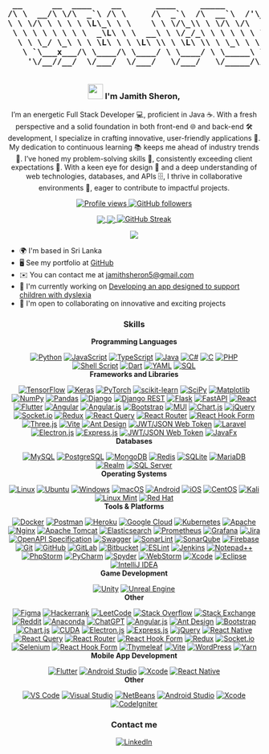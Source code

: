 <h3 align="center">

<pre> 
 __      __  ____    __       ____     _____            ____      
/\ \  __/\ \/\  _`\ /\ \     /\  _`\  /\  __`\  /'\_/`\/\  _`\    
\ \ \/\ \ \ \ \ \L\_\ \ \    \ \ \/\_\\ \ \/\ \/\      \ \ \L\_\  
 \ \ \ \ \ \ \ \  _\L\ \ \  __\ \ \/_/_\ \ \ \ \ \ \__\ \ \  _\L  
  \ \ \_/ \_\ \ \ \L\ \ \ \L\ \\ \ \L\ \\ \ \_\ \ \ \_/\ \ \ \L\ \
   \ `\___x___/\ \____/\ \____/ \ \____/ \ \_____\ \_\\ \_\ \____/
    '\/__//__/  \/___/  \/___/   \/___/   \/_____/\/_/ \/_/\/___/ 
 
</pre>

<img src="https://user-images.githubusercontent.com/18350557/176309783-0785949b-9127-417c-8b55-ab5a4333674e.gif" width="30"/>                                                           
   I'm Jamith Sheron,
</h3>

<p align="center">
 I’m an energetic Full Stack Developer 💻, proficient in Java ☕. With a fresh perspective and a solid foundation in both front-end 🌐 and back-end 🛠️ development, I specialize in crafting innovative, user-friendly applications 📱. My dedication to continuous learning 📚 keeps me ahead of industry trends 🚀. I’ve honed my problem-solving skills 🧠, consistently exceeding client expectations 🌟. With a keen eye for design 🎨 and a deep understanding of web technologies, databases, and APIs 🗄️, I thrive in collaborative environments 🤝, eager to contribute to impactful projects.
</p>

<p align="center">
  <a href="https://www.github.com/sheronfdo" target="_blank" rel="noreferrer">
    <img src="https://img.shields.io/github/followers/sheronfdo?label=Profile%20views&style=for-the-badge&color=0891b2&labelColor=1c1917" alt="Profile views" />
  </a>
  <a href="https://www.github.com/sheronfdo" target="_blank" rel="noreferrer">
    <img src="https://img.shields.io/github/followers/sheronfdo?logo=github&style=for-the-badge&color=0891b2&labelColor=1c1917" alt="GitHub followers" />
  </a>
</p>

<p align="center">
  <a href="https://github.com/sheronfdo" target="_blank">
    <img src="https://github-readme-streak-stats.herokuapp.com/?user=sheronfdo&theme=radical&hide_border=true" style="vertical-align: middle; background: transparent;"/>
  </a>
  <a href="https://github.com/sheronfdo" target="_blank">
    <img src="https://github-readme-stats.vercel.app/api?username=sheronfdo&theme=radical&show_icons=true&hide_border=true&count_private=true" style="vertical-align: middle; background: transparent;"/>
  </a>
 <a href="https://git.io/streak-stats"><img src="https://github-readme-streak-stats.herokuapp.com?user=sheronfdo&theme=radical&hide_border=true" alt="GitHub Streak" /></a>
</p>
<p align="center">
  <a href="https://github.com/sheronfdo" target="_blank">
    <img src="https://github-readme-stats.vercel.app/api/top-langs/?username=sheronfdo&theme=radical&show_icons=true&hide_border=true&layout=compact" style="vertical-align: middle; background: transparent;"/>
  </a>
</p>

<ul>
  <li>🌍 I'm based in Sri Lanka</li>
  <li>🖥️ See my portfolio at <a href="http://github.com/sheronfdo" target="_blank" rel="noreferrer">GitHub</a></li>
  <li>✉️ You can contact me at <a href="mailto:sheron@example.com">jamithsheron5@gmail.com</a></li>
  <li>🚀 I'm currently working on <a href="http://github.com/sheronfdo" target="_blank" rel="noreferrer">Developing an app designed to support children with dyslexia</a></li>
  <li>🤝 I'm open to collaborating on innovative and exciting projects</li>
</ul>

<h3 align="center">Skills</h3>

<div align="center" style="text-align: center;">

  <strong>Programming Languages</strong><br/>
  
<a href="#"><img src="https://img.shields.io/badge/Python-%233776AB.svg?style=flat-square&logo=python&logoColor=white" alt="Python"></a>
<a href="#"><img src="https://img.shields.io/badge/JavaScript-%23323330.svg?style=flat-square&logo=javascript&logoColor=F7DF1E" alt="JavaScript"></a>
<a href="#"><img src="https://img.shields.io/badge/TypeScript-%232B7A57.svg?style=flat-square&logo=typescript&logoColor=white" alt="TypeScript"></a>
<a href="#"><img src="https://img.shields.io/badge/Java-%23F7DF1E.svg?style=flat-square&logo=java&logoColor=white" alt="Java"></a>
<a href="#"><img src="https://img.shields.io/badge/C%23-%23239120.svg?style=flat-square&logo=csharp&logoColor=white" alt="C#"></a>
<a href="#"><img src="https://img.shields.io/badge/C-%2300599C.svg?style=flat-square&logo=c&logoColor=white" alt="C"></a>
<a href="#"><img src="https://img.shields.io/badge/PHP-%23777BB4.svg?style=flat-square&logo=php&logoColor=white" alt="PHP"></a>
<a href="#"><img src="https://img.shields.io/badge/Shell_Script-%23121011.svg?style=flat-square&logo=gnu-bash&logoColor=white" alt="Shell Script"></a>
<a href="#"><img src="https://img.shields.io/badge/Dart-%230175C2.svg?style=flat-square&logo=dart&logoColor=white" alt="Dart"></a>
<a href="#"><img src="https://img.shields.io/badge/YAML-%2300C0B0.svg?style=flat-square&logo=yaml&logoColor=white" alt="YAML"></a>
<a href="#"><img src="https://img.shields.io/badge/SQL-%234F5B93.svg?style=flat-square&logo=sqlite&logoColor=white" alt="SQL"></a>
<br/>
  <strong>Frameworks and Libraries</strong><br/>
 
<a href="#"><img src="https://img.shields.io/badge/TensorFlow-%23FF6F00.svg?style=flat-square&logo=tensorflow&logoColor=white" alt="TensorFlow"></a>
<a href="#"><img src="https://img.shields.io/badge/Keras-%23D00000.svg?style=flat-square&logo=keras&logoColor=white" alt="Keras"></a>
<a href="#"><img src="https://img.shields.io/badge/PyTorch-%23EE4C2C.svg?style=flat-square&logo=pytorch&logoColor=white" alt="PyTorch"></a>
<a href="#"><img src="https://img.shields.io/badge/scikit--learn-%23F7931E.svg?style=flat-square&logo=scikit-learn&logoColor=white" alt="scikit-learn"></a>
<a href="#"><img src="https://img.shields.io/badge/SciPy-%230C6B3F.svg?style=flat-square&logo=scipy&logoColor=white" alt="SciPy"></a>
<a href="#"><img src="https://img.shields.io/badge/Matplotlib-%230C4A4A.svg?style=flat-square&logo=matplotlib&logoColor=white" alt="Matplotlib"></a>
<a href="#"><img src="https://img.shields.io/badge/NumPy-%234F5B93.svg?style=flat-square&logo=numpy&logoColor=white" alt="NumPy"></a>
<a href="#"><img src="https://img.shields.io/badge/Pandas-%23150458.svg?style=flat-square&logo=pandas&logoColor=white" alt="Pandas"></a>
<a href="#"><img src="https://img.shields.io/badge/Django-%23092D2C.svg?style=flat-square&logo=django&logoColor=white" alt="Django"></a>
<a href="#"><img src="https://img.shields.io/badge/DjangoREST-%23092D2C.svg?style=flat-square&logo=django&logoColor=white" alt="Django REST"></a>
<a href="#"><img src="https://img.shields.io/badge/Flask-%23000000.svg?style=flat-square&logo=flask&logoColor=white" alt="Flask"></a>
<a href="#"><img src="https://img.shields.io/badge/FastAPI-%233E8DB2.svg?style=flat-square&logo=fastapi&logoColor=white" alt="FastAPI"></a>
<a href="#"><img src="https://img.shields.io/badge/React-%23282C34.svg?style=flat-square&logo=react&logoColor=61DAFB" alt="React"></a>
<a href="#"><img src="https://img.shields.io/badge/Flutter-%23025682.svg?style=flat-square&logo=flutter&logoColor=white" alt="Flutter"></a>
<a href="#"><img src="https://img.shields.io/badge/Angular-%231B75BC.svg?style=flat-square&logo=angular&logoColor=white" alt="Angular"></a>
<a href="#"><img src="https://img.shields.io/badge/Angular.js-%231B75BC.svg?style=flat-square&logo=angular&logoColor=white" alt="Angular.js"></a>
<a href="#"><img src="https://img.shields.io/badge/Bootstrap-%23563D7C.svg?style=flat-square&logo=bootstrap&logoColor=white" alt="Bootstrap"></a>
<a href="#"><img src="https://img.shields.io/badge/MUI-%230081CB.svg?style=flat-square&logo=mui&logoColor=white" alt="MUI"></a>
<a href="#"><img src="https://img.shields.io/badge/Chart.js-%2368A063.svg?style=flat-square&logo=chartjs&logoColor=white" alt="Chart.js"></a>
<a href="#"><img src="https://img.shields.io/badge/jQuery-%230769AD.svg?style=flat-square&logo=jquery&logoColor=white" alt="jQuery"></a>
<a href="#"><img src="https://img.shields.io/badge/Socket.io-%2339AEFF.svg?style=flat-square&logo=socket.io&logoColor=white" alt="Socket.io"></a>
<a href="#"><img src="https://img.shields.io/badge/Redux-%23593D88.svg?style=flat-square&logo=redux&logoColor=white" alt="Redux"></a>
<a href="#"><img src="https://img.shields.io/badge/React_Query-%235B1F4C.svg?style=flat-square&logo=react-query&logoColor=white" alt="React Query"></a>
<a href="#"><img src="https://img.shields.io/badge/React_Router-%23282C34.svg?style=flat-square&logo=react-router&logoColor=white" alt="React Router"></a>
<a href="#"><img src="https://img.shields.io/badge/React_Hook_Form-%233F51B5.svg?style=flat-square&logo=react-hook-form&logoColor=white" alt="React Hook Form"></a>
<a href="#"><img src="https://img.shields.io/badge/Three.js-%23000000.svg?style=flat-square&logo=three.js&logoColor=white" alt="Three.js"></a>
<a href="#"><img src="https://img.shields.io/badge/Vite-%2360DAFB.svg?style=flat-square&logo=vite&logoColor=white" alt="Vite"></a>
<a href="#"><img src="https://img.shields.io/badge/Ant_Design-%235B5B5B.svg?style=flat-square&logo=ant-design&logoColor=white" alt="Ant Design"></a>
<a href="#"><img src="https://img.shields.io/badge/JWT/JSON_Web_Token-%232F4F4F.svg?style=flat-square&logo=json-web-tokens&logoColor=white" alt="JWT/JSON Web Token"></a>
<a href="#"><img src="https://img.shields.io/badge/Laravel-%23FF2D20.svg?style=flat-square&logo=laravel&logoColor=white" alt="Laravel"></a>
<a href="#"><img src="https://img.shields.io/badge/Electron.js-%23223B2F.svg?style=flat-square&logo=electron&logoColor=white" alt="Electron.js"></a>
<a href="#"><img src="https://img.shields.io/badge/Express.js-%23000000.svg?style=flat-square&logo=express&logoColor=white" alt="Express.js"></a>
<a href="#"><img src="https://img.shields.io/badge/JWT/JSON_Web_Token-%232F4F4F.svg?style=flat-square&logo=json-web-tokens&logoColor=white" alt="JWT/JSON Web Token"></a>
<a href="#"><img src="https://img.shields.io/badge/JavaFx-%23623E7A.svg?style=flat-square&logo=openjdk&logoColor=white" alt="JavaFx"></a>
<br/>
  <strong>Databases</strong><br/>

<a href="#"><img src="https://img.shields.io/badge/MySQL-%234F5B93.svg?style=flat-square&logo=mysql&logoColor=white" alt="MySQL"></a>
<a href="#"><img src="https://img.shields.io/badge/PostgreSQL-%233C4F6C.svg?style=flat-square&logo=postgresql&logoColor=white" alt="PostgreSQL"></a>
<a href="#"><img src="https://img.shields.io/badge/MongoDB-%2347A248.svg?style=flat-square&logo=mongodb&logoColor=white" alt="MongoDB"></a>
<a href="#"><img src="https://img.shields.io/badge/Redis-%23D82C20.svg?style=flat-square&logo=redis&logoColor=white" alt="Redis"></a>
<a href="#"><img src="https://img.shields.io/badge/SQLite-%2307402A.svg?style=flat-square&logo=sqlite&logoColor=white" alt="SQLite"></a>
<a href="#"><img src="https://img.shields.io/badge/MariaDB-%234F5B93.svg?style=flat-square&logo=mariadb&logoColor=white" alt="MariaDB"></a>
<a href="#"><img src="https://img.shields.io/badge/Realm-%235D8C7B.svg?style=flat-square&logo=realm&logoColor=white" alt="Realm"></a>
<a href="#"><img src="https://img.shields.io/badge/SQL_Server-%23CC2927.svg?style=flat-square&logo=microsoft-sql-server&logoColor=white" alt="SQL Server"></a>
<br/>
  <strong>Operating Systems</strong><br/>
  
<a href="#"><img src="https://img.shields.io/badge/Linux-%23FCC624.svg?style=flat-square&logo=linux&logoColor=black" alt="Linux"></a>
<a href="#"><img src="https://img.shields.io/badge/Ubuntu-%23E95420.svg?style=flat-square&logo=ubuntu&logoColor=white" alt="Ubuntu"></a>
<a href="#"><img src="https://img.shields.io/badge/Windows-%230078D6.svg?style=flat-square&logo=windows&logoColor=white" alt="Windows"></a>
<a href="#"><img src="https://img.shields.io/badge/macOS-%23000000.svg?style=flat-square&logo=apple&logoColor=white" alt="macOS"></a>
<a href="#"><img src="https://img.shields.io/badge/Android-%233DDC84.svg?style=flat-square&logo=android&logoColor=white" alt="Android"></a>
<a href="#"><img src="https://img.shields.io/badge/iOS-%23000000.svg?style=flat-square&logo=ios&logoColor=white" alt="iOS"></a>
<a href="#"><img src="https://img.shields.io/badge/CentOS-%23F7F7F7.svg?style=flat-square&logo=centos&logoColor=white" alt="CentOS"></a>
<a href="#"><img src="https://img.shields.io/badge/Kali-%23120A8F.svg?style=flat-square&logo=kali-linux&logoColor=white" alt="Kali"></a>
<a href="#"><img src="https://img.shields.io/badge/Linux_Mint-%2363D18E.svg?style=flat-square&logo=linux-mint&logoColor=white" alt="Linux Mint"></a>
<a href="#"><img src="https://img.shields.io/badge/Red_Hat-%23DA0000.svg?style=flat-square&logo=redhat&logoColor=white" alt="Red Hat"></a>
<br/>
  <strong>Tools & Platforms</strong><br/>
  
<a href="#"><img src="https://img.shields.io/badge/Docker-%232496ED.svg?style=flat-square&logo=docker&logoColor=white" alt="Docker"></a>
<a href="#"><img src="https://img.shields.io/badge/Postman-%23FF6C37.svg?style=flat-square&logo=postman&logoColor=white" alt="Postman"></a>
<a href="#"><img src="https://img.shields.io/badge/Heroku-%23430098.svg?style=flat-square&logo=heroku&logoColor=white" alt="Heroku"></a>
<a href="#"><img src="https://img.shields.io/badge/Google_Cloud-%234285F4.svg?style=flat-square&logo=google-cloud&logoColor=white" alt="Google Cloud"></a>
<a href="#"><img src="https://img.shields.io/badge/Kubernetes-%233C3C3C.svg?style=flat-square&logo=kubernetes&logoColor=white" alt="Kubernetes"></a>
<a href="#"><img src="https://img.shields.io/badge/Apache-%23D22139.svg?style=flat-square&logo=apache&logoColor=white" alt="Apache"></a>
<a href="#"><img src="https://img.shields.io/badge/Nginx-%23009639.svg?style=flat-square&logo=nginx&logoColor=white" alt="Nginx"></a>
<a href="#"><img src="https://img.shields.io/badge/Apache_Tomcat-%23F8DC75.svg?style=flat-square&logo=apache-tomcat&logoColor=white" alt="Apache Tomcat"></a>
<a href="#"><img src="https://img.shields.io/badge/Elasticsearch-%2300B2A9.svg?style=flat-square&logo=elasticsearch&logoColor=white" alt="Elasticsearch"></a>
<a href="#"><img src="https://img.shields.io/badge/Prometheus-%23E6522C.svg?style=flat-square&logo=prometheus&logoColor=white" alt="Prometheus"></a>
<a href="#"><img src="https://img.shields.io/badge/Grafana-%23F46800.svg?style=flat-square&logo=grafana&logoColor=white" alt="Grafana"></a>
<a href="#"><img src="https://img.shields.io/badge/Jira-%2300058F.svg?style=flat-square&logo=jira&logoColor=white" alt="Jira"></a>
<a href="#"><img src="https://img.shields.io/badge/OpenAPI_Specification-%232C2E2A.svg?style=flat-square&logo=openapi&logoColor=white" alt="OpenAPI Specification"></a>
<a href="#"><img src="https://img.shields.io/badge/Swagger-%2385B8C4.svg?style=flat-square&logo=swagger&logoColor=white" alt="Swagger"></a>
<a href="#"><img src="https://img.shields.io/badge/SonarLint-%23F7C59F.svg?style=flat-square&logo=sonarlint&logoColor=white" alt="SonarLint"></a>
<a href="#"><img src="https://img.shields.io/badge/SonarQube-%23F8C100.svg?style=flat-square&logo=sonarqube&logoColor=white" alt="SonarQube"></a>
<a href="#"><img src="https://img.shields.io/badge/Firebase-%23FFCA28.svg?style=flat-square&logo=firebase&logoColor=white" alt="Firebase"></a>
<a href="#"><img src="https://img.shields.io/badge/Git-%23F05032.svg?style=flat-square&logo=git&logoColor=white" alt="Git"></a>
<a href="#"><img src="https://img.shields.io/badge/GitHub-%23121011.svg?style=flat-square&logo=github&logoColor=white" alt="GitHub"></a>
<a href="#"><img src="https://img.shields.io/badge/GitLab-%23181717.svg?style=flat-square&logo=gitlab&logoColor=white" alt="GitLab"></a>
<a href="#"><img src="https://img.shields.io/badge/Bitbucket-%23005C8C.svg?style=flat-square&logo=bitbucket&logoColor=white" alt="Bitbucket"></a>
<a href="#"><img src="https://img.shields.io/badge/ESLint-%234B32C3.svg?style=flat-square&logo=eslint&logoColor=white" alt="ESLint"></a>
<a href="#"><img src="https://img.shields.io/badge/Jenkins-%23D24939.svg?style=flat-square&logo=jenkins&logoColor=white" alt="Jenkins"></a>
<a href="#"><img src="https://img.shields.io/badge/Notepad++-%235A8F00.svg?style=flat-square&logo=notepad-plus-plus&logoColor=white" alt="Notepad++"></a>
<a href="#"><img src="https://img.shields.io/badge/PhpStorm-%232C3E50.svg?style=flat-square&logo=phpstorm&logoColor=white" alt="PhpStorm"></a>
<a href="#"><img src="https://img.shields.io/badge/PyCharm-%233C6B72.svg?style=flat-square&logo=pycharm&logoColor=white" alt="PyCharm"></a>
<a href="#"><img src="https://img.shields.io/badge/Spyder-%235A9B7D.svg?style=flat-square&logo=spyder&logoColor=white" alt="Spyder"></a>
<a href="#"><img src="https://img.shields.io/badge/WebStorm-%231C1C1C.svg?style=flat-square&logo=webstorm&logoColor=white" alt="WebStorm"></a>
<a href="#"><img src="https://img.shields.io/badge/Xcode-%23000000.svg?style=flat-square&logo=xcode&logoColor=white" alt="Xcode"></a>
<a href="#"><img src="https://img.shields.io/badge/Eclipse-%234C2250.svg?style=flat-square&logo=eclipse&logoColor=white" alt="Eclipse"></a>
<a href="#"><img src="https://img.shields.io/badge/IntelliJ_IDEA-%23000000.svg?style=flat-square&logo=intellij-idea&logoColor=white" alt="IntelliJ IDEA"></a>
<br/>
  <strong>Game Development</strong><br/>

<a href="#"><img src="https://img.shields.io/badge/Unity-%23000000.svg?style=flat-square&logo=unity&logoColor=white" alt="Unity"></a>
<a href="#"><img src="https://img.shields.io/badge/Unreal_Engine-%234C2C2C.svg?style=flat-square&logo=unreal-engine&logoColor=white" alt="Unreal Engine"></a>
<br/>
  <strong>Other</strong><br/>

<a href="#"><img src="https://img.shields.io/badge/Figma-%23324B6F.svg?style=flat-square&logo=figma&logoColor=white" alt="Figma"></a>
<a href="#"><img src="https://img.shields.io/badge/Hackerrank-%2337465A.svg?style=flat-square&logo=hackerrank&logoColor=white" alt="Hackerrank"></a>
<a href="#"><img src="https://img.shields.io/badge/LeetCode-%2306C6C0.svg?style=flat-square&logo=leet-code&logoColor=white" alt="LeetCode"></a>
<a href="#"><img src="https://img.shields.io/badge/Stack_Overflow-%23F48024.svg?style=flat-square&logo=stack-overflow&logoColor=white" alt="Stack Overflow"></a>
<a href="#"><img src="https://img.shields.io/badge/Stack_Exchange-%236D7A8F.svg?style=flat-square&logo=stack-exchange&logoColor=white" alt="Stack Exchange"></a>
<a href="#"><img src="https://img.shields.io/badge/Reddit-%23FF5700.svg?style=flat-square&logo=reddit&logoColor=white" alt="Reddit"></a>
<a href="#"><img src="https://img.shields.io/badge/Anaconda-%23244C77.svg?style=flat-square&logo=anaconda&logoColor=white" alt="Anaconda"></a>
<a href="#"><img src="https://img.shields.io/badge/ChatGPT-%23121011.svg?style=flat-square&logo=openai&logoColor=white" alt="ChatGPT"></a>
<a href="#"><img src="https://img.shields.io/badge/Angular.js-%236DB33F.svg?style=flat-square&logo=angularjs&logoColor=white" alt="Angular.js"></a>
<a href="#"><img src="https://img.shields.io/badge/Ant_Design-%230F4C8A.svg?style=flat-square&logo=ant-design&logoColor=white" alt="Ant Design"></a>
<a href="#"><img src="https://img.shields.io/badge/Bootstrap-%236C75D0.svg?style=flat-square&logo=bootstrap&logoColor=white" alt="Bootstrap"></a>
<a href="#"><img src="https://img.shields.io/badge/Chart.js-%23FF6384.svg?style=flat-square&logo=chart-dot-js&logoColor=white" alt="Chart.js"></a>
<a href="#"><img src="https://img.shields.io/badge/CUDA-%23FF6F00.svg?style=flat-square&logo=nvidia&logoColor=white" alt="CUDA"></a>
<a href="#"><img src="https://img.shields.io/badge/Electron.js-%235D3A3A.svg?style=flat-square&logo=electron&logoColor=white" alt="Electron.js"></a>
<a href="#"><img src="https://img.shields.io/badge/Express.js-%23404D59.svg?style=flat-square&logo=express&logoColor=white" alt="Express.js"></a>
<a href="#"><img src="https://img.shields.io/badge/jQuery-%2361DAFB.svg?style=flat-square&logo=jquery&logoColor=white" alt="jQuery"></a>
<a href="#"><img src="https://img.shields.io/badge/React_Native-%23282C34.svg?style=flat-square&logo=react&logoColor=61DAFB" alt="React Native"></a>
<a href="#"><img src="https://img.shields.io/badge/React_Query-%23323232.svg?style=flat-square&logo=react-query&logoColor=white" alt="React Query"></a>
<a href="#"><img src="https://img.shields.io/badge/React_Router-%23282C34.svg?style=flat-square&logo=react-router&logoColor=61DAFB" alt="React Router"></a>
<a href="#"><img src="https://img.shields.io/badge/React_Hook_Form-%23E74C3C.svg?style=flat-square&logo=react-hook-form&logoColor=white" alt="React Hook Form"></a>
<a href="#"><img src="https://img.shields.io/badge/Redux-%23593D88.svg?style=flat-square&logo=redux&logoColor=white" alt="Redux"></a>
<a href="#"><img src="https://img.shields.io/badge/Socket.io-%2333A9EFC.svg?style=flat-square&logo=socket-dot-io&logoColor=white" alt="Socket.io"></a>
<a href="#"><img src="https://img.shields.io/badge/Selenium-%234B76A1.svg?style=flat-square&logo=selenium&logoColor=white" alt="Selenium"></a>
<a href="#"><img src="https://img.shields.io/badge/React_Hook_Form-%23E74C3C.svg?style=flat-square&logo=react-hook-form&logoColor=white" alt="React Hook Form"></a>
<a href="#"><img src="https://img.shields.io/badge/Thymeleaf-%232D2D2D.svg?style=flat-square&logo=thymeleaf&logoColor=white" alt="Thymeleaf"></a>
<a href="#"><img src="https://img.shields.io/badge/Vite-%2356B6C8.svg?style=flat-square&logo=vite&logoColor=white" alt="Vite"></a>
<a href="#"><img src="https://img.shields.io/badge/WordPress-%237D3F5C.svg?style=flat-square&logo=wordpress&logoColor=white" alt="WordPress"></a>
<a href="#"><img src="https://img.shields.io/badge/Yarn-%2300B0FF.svg?style=flat-square&logo=yarn&logoColor=white" alt="Yarn"></a>
<br/>
  <strong>Mobile App Development</strong><br/>

<a href="#"><img src="https://img.shields.io/badge/Flutter-%232D2D2D.svg?style=flat-square&logo=flutter&logoColor=white" alt="Flutter"></a>
<a href="#"><img src="https://img.shields.io/badge/Android_Studio-%234D2C91.svg?style=flat-square&logo=android-studio&logoColor=white" alt="Android Studio"></a>
<a href="#"><img src="https://img.shields.io/badge/Xcode-%23000000.svg?style=flat-square&logo=xcode&logoColor=white" alt="Xcode"></a>
<a href="#"><img src="https://img.shields.io/badge/React_Native-%23282C34.svg?style=flat-square&logo=react&logoColor=61DAFB" alt="React Native"></a>
<br/>
  <strong>Other</strong><br/>

<a href="#"><img src="https://img.shields.io/badge/Visual_Studio_Code-%23007ACC.svg?style=flat-square&logo=visual-studio-code&logoColor=white" alt="VS Code"></a>
<a href="#"><img src="https://img.shields.io/badge/Visual_Studio-%235C2D91.svg?style=flat-square&logo=visual-studio&logoColor=white" alt="Visual Studio"></a>
<a href="#"><img src="https://img.shields.io/badge/NetBeans-%230095D8.svg?style=flat-square&logo=netbeans&logoColor=white" alt="NetBeans"></a>
<a href="#"><img src="https://img.shields.io/badge/Android_Studio-%234D2C91.svg?style=flat-square&logo=android-studio&logoColor=white" alt="Android Studio"></a>
<a href="#"><img src="https://img.shields.io/badge/Xcode-%23000000.svg?style=flat-square&logo=xcode&logoColor=white" alt="Xcode"></a>
<a href="#"><img src="https://img.shields.io/badge/CodeIgniter-%2371B37C.svg?style=flat-square&logo=codeigniter&logoColor=white" alt="CodeIgniter"></a>

</div>


<h3 align="center" >Contact me</h3>
<p align="center">
  <a href="https://www.linkedin.com/in/jamith-sheron-0a760b20b" target="_blank" rel="noreferrer">
    <img src="https://img.shields.io/badge/LinkedIn-Jamith%20Sheron-%230A66C2.svg?style=flat-square&logo=linkedin&logoColor=white" alt="LinkedIn" />
  </a>
</p>

